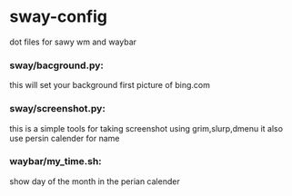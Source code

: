 # sway-config
dot files for sawy wm and waybar
### sway/bacground.py:
this will set your background first picture of bing.com
### sway/screenshot.py:
this is a simple tools for taking screenshot using grim,slurp,dmenu
it also use persin calender for name
### waybar/my_time.sh:
show day of the month in the perian calender
